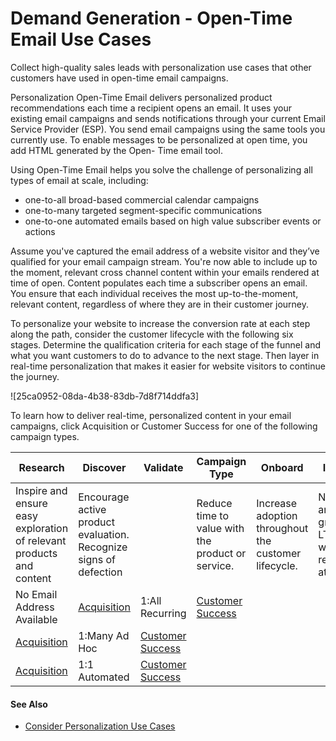 

# Demand Generation - Open-Time Email Use Cases

Collect high-quality sales leads with personalization use cases that other
customers have used in open-time email campaigns.

Personalization Open-Time Email delivers personalized product recommendations
each time a recipient opens an email. It uses your existing email campaigns
and sends notifications through your current Email Service Provider (ESP). You
send email campaigns using the same tools you currently use. To enable
messages to be personalized at open time, you add HTML generated by the Open-
Time email tool.

Using Open-Time Email helps you solve the challenge of personalizing all types
of email at scale, including:

  * one-to-all broad-based commercial calendar campaigns
  * one-to-many targeted segment-specific communications
  * one-to-one automated emails based on high value subscriber events or actions

Assume you've captured the email address of a website visitor and they’ve
qualified for your email campaign stream. You're now able to include up to the
moment, relevant cross channel content within your emails rendered at time of
open. Content populates each time a subscriber opens an email. You ensure that
each individual receives the most up-to-the-moment, relevant content,
regardless of where they are in their customer journey.

To personalize your website to increase the conversion rate at each step along
the path, consider the customer lifecycle with the following six stages.
Determine the qualification criteria for each stage of the funnel and what you
want customers to do to advance to the next stage. Then layer in real-time
personalization that makes it easier for website visitors to continue the
journey.

![25ca0952-08da-4b38-83db-7d8f714ddfa3]

To learn how to deliver real-time, personalized content in your email
campaigns, click Acquisition or Customer Success for one of the following
campaign types.

Research | Discover | Validate | Campaign Type | Onboard | Inform | Expand  
---|---|---|---|---|---|---  
| Inspire and ensure easy exploration of relevant products and content | Encourage active product evaluation. Recognize signs of defection |  | Reduce time to value with the product or service. | Increase adoption throughout the customer lifecycle. | Nurture and grow LTV while reducing attrition.  
No Email Address Available | [Acquisition](https://org62.my.salesforce.com/sfc/p/#000000000062/a/3y000001pttd/LMDpa3uw48Gd94eU.pY87yJqw6WcspIEyyNAujEW.Bo) | 1:All Recurring | [Customer Success](https://org62.my.salesforce.com/sfc/p/#000000000062/a/3y000001ptu5/r8Zg4dtc0FB4pGrS7Z3Sjxf2VoSTr9ZUx3b4jNym1lM)  
[Acquisition](https://org62.my.salesforce.com/sfc/p/#000000000062/a/3y000001pttw/651EOdARioTVnZe.HfyT8I.djOq3XvoP6gNXufADyUc) | 1:Many Ad Hoc | [Customer Success](https://org62.my.salesforce.com/sfc/p/#000000000062/a/3y000001pttx/rGsF_5TS3AozVDEiQX5NgePuEsodjwqXiBrgPB73BBo)  
[Acquisition](https://org62.my.salesforce.com/sfc/p/#000000000062/a/3y000001ptty/NkP9X9h5XlofItsn8TnJ.o_BphdFaDLhP6yn_rwDyHE) | 1:1 Automated | [Customer Success](https://org62.my.salesforce.com/sfc/p/#000000000062/a/3y000001ptu1/TGGNvAe6JfEl5.wz8yVIq5rBOx2hge3OwBItraH._us)  
  
#### See Also

  * [Consider Personalization Use Cases](https://help.salesforce.com/s/articleView?id=sf.mc_pers_use_case_about.htm&language=en_US&type=5 "Browse the Use Case Library to look for ideas and inspiration for your own personalization solutions. The use cases represent popular example. But they’re not templates, nor do they encompass the full range of possible use cases for your business. Before you commit to implementing one or more personalization use cases, determine whether the use case aligns with your business goals, priorities, and other suitability criteria.")

